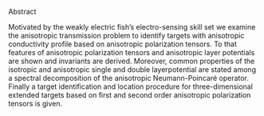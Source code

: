 Abstract

Motivated by the weakly electric fish’s electro-sensing skill set we examine  the  anisotropic  transmission  problem  to  identify  targets  with anisotropic conductivity profile based on anisotropic polarization tensors. To that features of anisotropic polarization tensors and anisotropic layer potentials are shown and invariants are derived.  Moreover, common properties of the isotropic and anisotropic single and double layerpotential are stated among a spectral decomposition of the anisotropic Neumann-Poincaré operator. Finally  a  target  identification  and  location  procedure  for  three-dimensional  extended  targets  based  on  first and second order anisotropic polarization tensors is given.
